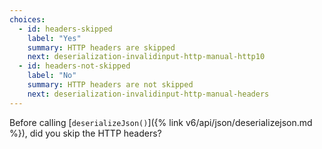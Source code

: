 ```yaml
---
choices:
  - id: headers-skipped
    label: "Yes"
    summary: HTTP headers are skipped
    next: deserialization-invalidinput-http-manual-http10
  - id: headers-not-skipped
    label: "No"
    summary: HTTP headers are not skipped
    next: deserialization-invalidinput-http-manual-headers
---
```


Before calling [`deserializeJson()`]({% link v6/api/json/deserializejson.md %}), did you skip the HTTP headers?